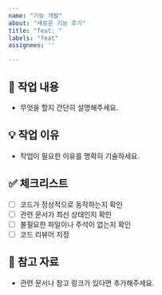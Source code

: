 ```yaml
---
name: "기능 개발"
about: "새로운 기능 추가"
title: "feat: "
labels: "feat"
assignees: ''

---
```


  <!-- Assigness에 본인과, 협력자를 추가합니다.-->

## 📝 작업 내용

- 무엇을 할지 간단히 설명해주세요.

## 💡 작업 이유

- 작업이 필요한 이유를 명확히 기술하세요.

## ✅ 체크리스트

- [ ] 코드가 정상적으로 동작하는지 확인
- [ ] 관련 문서가 최신 상태인지 확인
- [ ] 불필요한 파일이나 주석이 없는지 확인
- [ ] 코드 리뷰어 지정

## 📎 참고 자료

- 관련 문서나 참고 링크가 있다면 추가해주세요.
